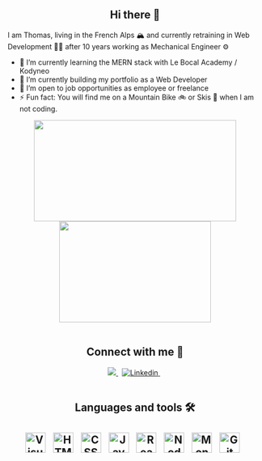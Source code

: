 <div><h2 align="center">Hi there 👋</h2>

I am Thomas, living in the French Alps 🏔 and currently retraining in Web Development 👨‍💻 after 10 years working as Mechanical Engineer ⚙️

<!--
**TRegourd/Tregourd** is a ✨ _special_ ✨ repository because its `README.md` (this file) appears on your GitHub profile.-->

- 🌱 I’m currently learning the MERN stack with Le Bocal Academy / Kodyneo 
- 🔭 I’m currently building my portfolio as a Web Developer
- 🚨 I’m open to job opportunities as employee or freelance
- ⚡ Fun fact: You will find me on a Mountain Bike 🚲 or Skis 🎿 when I am not coding. 
</div>

<div align="center">
<a href="https://github.com/dansf?tab=repositories ">
<img height="200rem" width="400rem" src="https://github-readme-stats.vercel.app/api?username=TRegourd&show_icons=true&theme=tokyonight">
<img height="200rem" width="300rem" src="https://github-readme-stats.vercel.app/api/top-langs/?username=TRegourd&layout=compact&theme=tokyonight">
</a>
</div>

<br/>


<div align="center">
<h2>Connect with me 🔗</h2>

<a href = "mailto:tregourd@gmail.com">
<img alt"Gmail" src="https://img.shields.io/badge/-Gmail-e71837?style=for-the-badge&logo=gmail&logoColor=white" target="_blank">
</a>
&nbsp;
<a href="https://www.linkedin.com/in/thomasregourd/" target="_blank">
<img alt="Linkedin" src="https://img.shields.io/badge/-LinkedIn-2867B2?style=for-the-badge&logo=linkedin&logoColor=white" target="_blank">
</a>
&nbsp;

</div>
<br/>



<div align="center">
<h2>Languages and tools 🛠<h2>
<img alt="Visual Studio Code" width="40px" src="https://cdn.jsdelivr.net/gh/devicons/devicon/icons/vscode/vscode-original.svg" style="padding-right:10px;" />
<img alt="HTML5" width="40px" src="https://cdn.jsdelivr.net/gh/devicons/devicon/icons/html5/html5-original.svg" style="padding-right:10px;" />
<img  alt="CSS3" width="40px" src="https://cdn.jsdelivr.net/gh/devicons/devicon/icons/css3/css3-original.svg" style="padding-right:10px;" />
<img  alt="JavaScript" width="40px" src="https://cdn.jsdelivr.net/gh/devicons/devicon/icons/javascript/javascript-original.svg" style="padding-right:10px;" />
<img alt="React" width="40px" src="https://cdn.jsdelivr.net/gh/devicons/devicon/icons/react/react-original.svg" style="padding-right:10px;" />
<img alt="Node.js" width="40px" src="https://cdn.jsdelivr.net/gh/devicons/devicon/icons/nodejs/nodejs-original.svg" style="padding-right:10px;" />
<img alt="MongoDb" width="40px" src="https://cdn.jsdelivr.net/gh/devicons/devicon/icons/mongodb/mongodb-original-wordmark.svg" style="padding-right:10px;" />
<img  alt="Git" width="40px" src="https://cdn.jsdelivr.net/gh/devicons/devicon/icons/git/git-original.svg" style="padding-right:10px;" />
</div>



          


